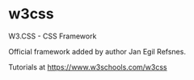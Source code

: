 # w3css
W3.CSS - CSS Framework

Official framework added by author Jan Egil Refsnes.

Tutorials at https://www.w3schools.com/w3css

